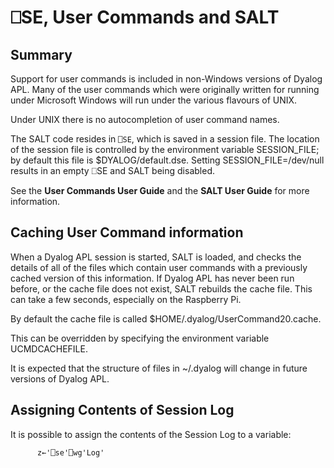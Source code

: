 # ⎕SE, User Commands and SALT

## Summary

Support for user commands is included in non-Windows versions of Dyalog APL. Many of the user commands which were originally written for running under Microsoft Windows will run under the various flavours of UNIX.

Under UNIX there is no autocompletion of user command names.

The SALT code resides in `⎕SE`, which is saved in a session file. The location of the session file is controlled by the environment variable SESSION_FILE; by default this file is $DYALOG/default.dse. Setting SESSION_FILE=/dev/null results in an empty ⎕SE and SALT being disabled.

See the **User Commands User Guide** and the **SALT User Guide** for more information.

## Caching User Command information

When a Dyalog APL session is started, SALT is loaded, and checks the details of all of the files which contain user commands with a previously cached version of this information. If Dyalog APL has never been run before, or the cache file does not exist, SALT rebuilds the cache file. This can take a few seconds, especially on the Raspberry Pi.

By default the cache file is called $HOME/.dyalog/UserCommand20.cache.

This can be overridden by specifying the environment variable UCMDCACHEFILE.

It is expected that the structure of files in ~/.dyalog will change in future versions of Dyalog APL.

## Assigning Contents of Session Log

It is possible to assign the contents of the Session Log to a variable:
```apl
      z←'⎕se'⎕wg'Log'
```
